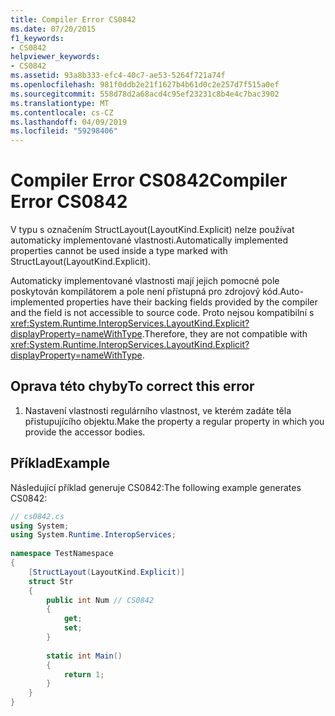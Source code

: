```yaml
---
title: Compiler Error CS0842
ms.date: 07/20/2015
f1_keywords:
- CS0842
helpviewer_keywords:
- CS0842
ms.assetid: 93a8b333-efc4-40c7-ae53-5264f721a74f
ms.openlocfilehash: 981f0ddb2e21f1627b4b61d0c2e257d7f515a0ef
ms.sourcegitcommit: 558d78d2a68acd4c95ef23231c8b4e4c7bac3902
ms.translationtype: MT
ms.contentlocale: cs-CZ
ms.lasthandoff: 04/09/2019
ms.locfileid: "59298406"
---
```

# <a name="compiler-error-cs0842"></a><span data-ttu-id="437d4-102">Compiler Error CS0842</span><span class="sxs-lookup"><span data-stu-id="437d4-102">Compiler Error CS0842</span></span>
<span data-ttu-id="437d4-103">V typu s označením StructLayout(LayoutKind.Explicit) nelze používat automaticky implementované vlastnosti.</span><span class="sxs-lookup"><span data-stu-id="437d4-103">Automatically implemented properties cannot be used inside a type marked with StructLayout(LayoutKind.Explicit).</span></span>  
  
 <span data-ttu-id="437d4-104">Automaticky implementované vlastnosti mají jejich pomocné pole poskytován kompilátorem a pole není přístupná pro zdrojový kód.</span><span class="sxs-lookup"><span data-stu-id="437d4-104">Auto-implemented properties have their backing fields provided by the compiler and the field is not accessible to source code.</span></span> <span data-ttu-id="437d4-105">Proto nejsou kompatibilní s <xref:System.Runtime.InteropServices.LayoutKind.Explicit?displayProperty=nameWithType>.</span><span class="sxs-lookup"><span data-stu-id="437d4-105">Therefore, they are not compatible with <xref:System.Runtime.InteropServices.LayoutKind.Explicit?displayProperty=nameWithType>.</span></span>  
  
## <a name="to-correct-this-error"></a><span data-ttu-id="437d4-106">Oprava této chyby</span><span class="sxs-lookup"><span data-stu-id="437d4-106">To correct this error</span></span>  
  
1. <span data-ttu-id="437d4-107">Nastavení vlastnosti regulárního vlastnost, ve kterém zadáte těla přistupujícího objektu.</span><span class="sxs-lookup"><span data-stu-id="437d4-107">Make the property a regular property in which you provide the accessor bodies.</span></span>  
  
## <a name="example"></a><span data-ttu-id="437d4-108">Příklad</span><span class="sxs-lookup"><span data-stu-id="437d4-108">Example</span></span>  
 <span data-ttu-id="437d4-109">Následující příklad generuje CS0842:</span><span class="sxs-lookup"><span data-stu-id="437d4-109">The following example generates CS0842:</span></span>  
  
```csharp  
// cs0842.cs  
using System;  
using System.Runtime.InteropServices;  
  
namespace TestNamespace  
{  
    [StructLayout(LayoutKind.Explicit)]  
    struct Str  
    {  
        public int Num // CS0842  
        {  
            get;  
            set;  
        }  
  
        static int Main()  
        {  
            return 1;  
        }  
    }  
}  
```

